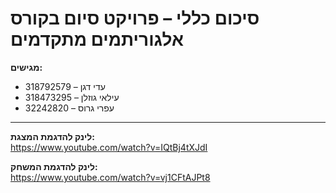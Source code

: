 # סיכום כללי – פרויקט סיום בקורס אלגוריתמים מתקדמים

**מגישים:**

- עדי דגן – 318792579  
- עילאי גוזלן – 318473295  
- עפרי גרוס – 32242820  

---

**לינק להדגמת המצגת:**  
https://www.youtube.com/watch?v=IQtBj4tXJdI  

**לינק להדגמת המשחק:**  
https://www.youtube.com/watch?v=vj1CFtAJPt8
